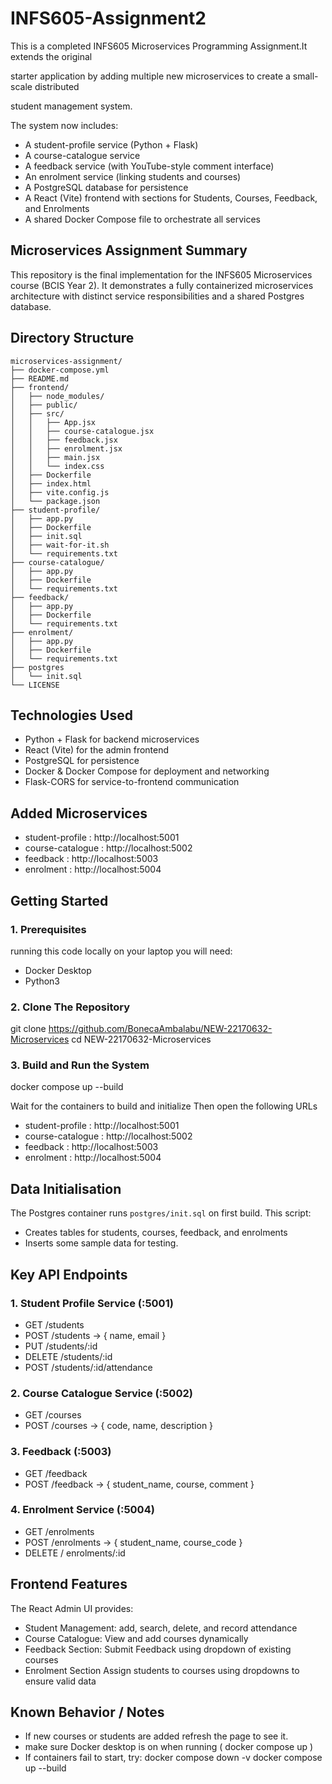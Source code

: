 # INFS605-Assignment2
This is a completed INFS605 Microservices Programming Assignment.It extends the original

starter application by adding multiple new microservices to create a small-scale distributed 

student management system.

The system now includes:
- A student-profile service (Python + Flask)
- A course-catalogue service
- A feedback service (with YouTube-style comment interface)
- An enrolment service (linking students and courses)
- A PostgreSQL database for persistence
- A React (Vite) frontend with sections for Students, Courses, Feedback, and Enrolments
- A shared Docker Compose file to orchestrate all services

## Microservices Assignment Summary

This repository is the final implementation for the INFS605 Microservices course (BCIS Year 2).
It demonstrates a fully containerized microservices architecture with distinct service responsibilities and a shared Postgres database.

## Directory Structure
```
microservices-assignment/
├── docker-compose.yml
├── README.md
├── frontend/
│   ├── node_modules/
│   ├── public/
│   ├── src/
│   │   ├── App.jsx
│   │   ├── course-catalogue.jsx
│   │   ├── feedback.jsx
│   │   ├── enrolment.jsx
│   │   ├── main.jsx
│   │   └── index.css
│   ├── Dockerfile
│   ├── index.html
│   ├── vite.config.js
│   └── package.json
├── student-profile/
│   ├── app.py
│   ├── Dockerfile
│   ├── init.sql
│   ├── wait-for-it.sh
│   └── requirements.txt
├── course-catalogue/
│   ├── app.py
│   ├── Dockerfile
│   └── requirements.txt
├── feedback/
│   ├── app.py
│   ├── Dockerfile
│   └── requirements.txt
├── enrolment/
│   ├── app.py
│   ├── Dockerfile
│   └── requirements.txt
├── postgres
│   └── init.sql
└── LICENSE
```


## Technologies Used
- Python + Flask for backend microservices
- React (Vite) for the admin frontend
- PostgreSQL for persistence
- Docker & Docker Compose for deployment and networking
- Flask-CORS for service-to-frontend communication

## Added Microservices 
 - student-profile : http://localhost:5001
 - course-catalogue : http://localhost:5002
 - feedback : http://localhost:5003
 - enrolment : http://localhost:5004

## Getting Started

### 1. Prerequisites
running this code locally on your laptop you will need: 
- Docker Desktop
- Python3

### 2. Clone The Repository

git clone https://github.com/BonecaAmbalabu/NEW-22170632-Microservices
cd NEW-22170632-Microservices

### 3. Build and Run the System

docker compose up --build

Wait for the containers to build and initialize 
Then open the following URLs

 - student-profile : http://localhost:5001
 - course-catalogue : http://localhost:5002
 - feedback : http://localhost:5003
 - enrolment : http://localhost:5004

## Data Initialisation

The Postgres container runs `postgres/init.sql` on first build. This script:

-   Creates tables for students, courses, feedback, and enrolments
-   Inserts some sample data for testing.

## Key API Endpoints

### 1. Student Profile Service (:5001)
 - GET /students
 - POST /students → { name, email }
 - PUT /students/:id
 - DELETE /students/:id
 - POST /students/:id/attendance

 ### 2. Course Catalogue Service (:5002)
 - GET /courses
 - POST /courses → { code, name, description }

### 3. Feedback (:5003)
 - GET /feedback
 - POST /feedback → { student_name, course, comment }

### 4. Enrolment Service (:5004)
 - GET /enrolments
 - POST /enrolments → { student_name, course_code }
 - DELETE / enrolments/:id

## Frontend Features 

The React Admin UI provides:
- Student Management: add, search, delete, and record attendance
- Course Catalogue: View and add courses dynamically
- Feedback Section: Submit Feedback using dropdown of existing courses
- Enrolment Section Assign students to courses using dropdowns to ensure valid data

## Known Behavior / Notes

- If new courses or students are added refresh the page to see it.
- make sure Docker desktop is on when running ( docker compose up )
- If containers fail to start, try: 
docker compose down -v
docker compose up --build
